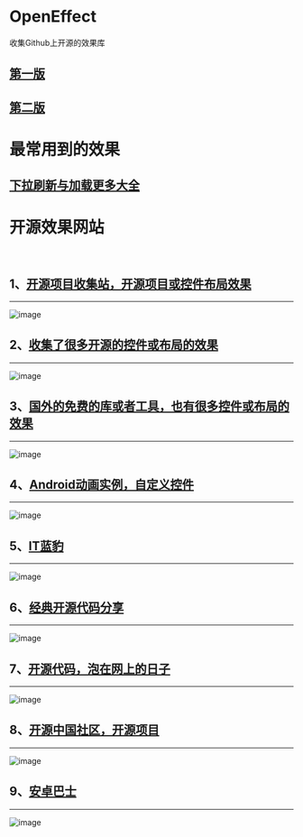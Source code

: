 # OpenEffect
收集Github上开源的效果库


[第一版](https://github.com/jaysonn/OpenEffect/blob/master/%E7%AC%AC%E4%B8%80%E7%89%88.md)
----------

[第二版](https://github.com/jaysonn/OpenEffect/blob/master/%E7%AC%AC%E4%BA%8C%E7%89%88.md)
----------



# 最常用到的效果
[下拉刷新与加载更多大全](https://github.com/android-cjj/BeautifulRefreshLayout)
----------




# 开源效果网站 

 
## 1、[开源项目收集站，开源项目或控件布局效果](https://github.com/Trinea/android-open-project)
----------
![image](https://github.com/jaysonn/OpenEffect/blob/master/img2/picture1.jpg)

## 2、[收集了很多开源的控件或布局的效果](https://github.com/wasabeef/awesome-android-ui)
----------
![image](https://github.com/jaysonn/OpenEffect/blob/master/img2/picture2.jpg)

## 3、[国外的免费的库或者工具，也有很多控件或布局的效果](http://android-arsenal.com/free)
----------
![image](https://github.com/jaysonn/OpenEffect/blob/master/img2/picture3.jpg)

## 4、[Android动画实例，自定义控件](http://apkdemo.com/)
----------
![image](https://github.com/jaysonn/OpenEffect/blob/master/img2/picture4.jpg)

## 5、[IT蓝豹](http://itlanbao.com/preview.aspx#1,0)
----------
![image](https://github.com/jaysonn/OpenEffect/blob/master/img2/picture5.jpg)

## 6、[经典开源代码分享](http://www.23code.com/)
----------
![image](https://github.com/jaysonn/OpenEffect/blob/master/img2/picture6.jpg)

## 7、[开源代码，泡在网上的日子](http://jcodecraeer.com/plus/list.php?tid=31)
----------
![image](https://github.com/jaysonn/OpenEffect/blob/master/img2/picture7.jpg)

## 8、[开源中国社区，开源项目](http://www.oschina.net/project/tag/342/android-ui)
----------
![image](https://github.com/jaysonn/OpenEffect/blob/master/img2/picture8.jpg)

## 9、[安卓巴士](http://www.apkbus.com/forum-417-1.html)
----------
![image](https://github.com/jaysonn/OpenEffect/blob/master/img2/picture9.jpg)
